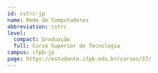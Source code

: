 ```yaml
---
id: cstrc-jp
name: Rede de Computadores
abbreviation: cstrc
level:
  compact: Graduação
  full: Curso Superior de Tecnologia
campus: ifpb-jp
page: https://estudante.ifpb.edu.br/cursos/37/
---
```

